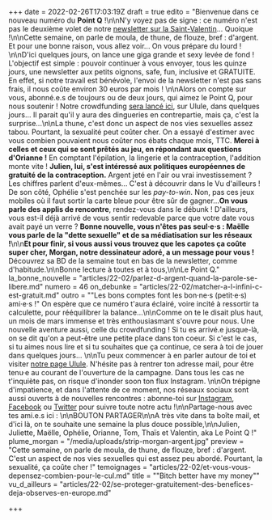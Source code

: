 +++
date = 2022-02-26T17:03:19Z
draft = true
edito = "Bienvenue dans ce nouveau numéro du **Point Q** !\n\nN'y voyez pas de signe : ce numéro n'est pas le deuxième volet de notre [newsletter sur la Saint-Valentin](https://lepointq.com/newsletters/desole-e-je-prefere-qu-on-reste-ami-e-s/)... Quoique !\n\nCette semaine, on parle de moula, de thune, de flouze, bref : d'argent. Et pour une bonne raison, vous allez voir... On vous prépare du lourd ! \n\nD'ici quelques jours, on lance une giga grande et sexy levée de fond ! L'objectif est simple : pouvoir continuer à vous envoyer, tous les quinze jours, une newsletter aux petits oignons, safe, fun, inclusive et GRATUITE. En effet, si notre travail est bénévole, l'envoi de la newsletter n'est pas sans frais, il nous coûte environ 30 euros par mois ! \n\nAlors on compte sur vous, abonné.e.s de toujours ou de deux jours, qui aimez le Point Q, pour nous soutenir ! Notre crowdfunding [sera lancé ici](https://fr.ulule.com/le-point-q/coming-soon/), sur Ulule, dans quelques jours... Il parait qu'il y aura des dingueries en contrepartie, mais ça, c'est la surprise...\n\nLa thune, c'est donc un aspect de nos vies sexuelles assez tabou. Pourtant, la sexualité peut coûter cher. On a essayé d'estimer avec vous combien pouvaient nous coûter nos ébats chaque mois, TTC. **Merci à celles et ceux qui se sont prêtés au jeu, en répondant aux questions d'Orianne !** En comptant l'épilation, la lingerie et la contraception, l'addition monte vite ! **Julien, lui, s'est intéressé aux politiques européennes de gratuité de la contraception.** Argent jeté en l'air ou vrai investissement ? Les chiffres parlent d'eux-mêmes... C'est à découvrir dans le Vu d'ailleurs ! De son côté, Ophélie s'est penchée sur les _pay-to-win_. Non, pas ces jeux mobiles où il faut sortir la carte bleue pour être sûr de gagner...**On vous parle des applis de rencontre**, rendez-vous dans le débunk ! D'ailleurs, vous est-il déjà arrivé de vous sentir redevable parce que votre date vous avait payé un verre ? **Bonne nouvelle, vous n'êtes pas seul·e·s : Maëlle vous parle de la \"dette sexuelle\" et de sa médiatisation sur les réseaux !**\n\n**Et pour finir, si vous aussi vous trouvez que les capotes ça coûte super cher, Morgan, notre dessinateur adoré, a un message pour vous !** Découvrez sa BD de la semaine tout en bas de la newsletter, comme d'habitude.\n\nBonne lecture à toutes et à tous,\n\nLe Point Q."
la_bonne_nouvelle = "articles/22-02/parlez-d-argent-quand-la-parole-se-libere.md"
numero = 46
on_debunke = "articles/22-02/matcher-a-l-infini-c-est-gratuit.md"
outro = "\"Les bons comptes font les bon·ne·s (petit·e·s) ami·e·s !\" On espère que ce numéro t'aura éclairé, voire incité à ressortir ta calculette, pour rééquilibrer la balance...\n\nComme on te le disait plus haut, un mois de mars immense et très enthousiasmant s'ouvre pour nous. Une nouvelle aventure aussi, celle du crowdfunding ! Si tu es arrivé.e jusque-là, on se dit qu'on a peut-être une petite place dans ton coeur. Si c'est le cas, si tu aimes nous lire et si tu souhaites que ça continue, ce sera à toi de jouer dans quelques jours... \n\nTu peux commencer à en parler autour de toi et visiter [notre page Ulule](https://fr.ulule.com/le-point-q/coming-soon/). N'hésite pas à rentrer ton adresse mail, pour être tenu·e au courant de l'ouverture de la campagne. Dans tous les cas ne t'inquiète pas, on risque d'inonder soon ton flux Instagram. \n\nOn trépigne d'impatience, et dans l'attente de ce moment, nos réseaux sociaux sont aussi ouverts à de nouvelles rencontres : abonne-toi sur [Instagram](https://www.instagram.com/lepoint.q/?hl=fr), [Facebook](https://www.facebook.com/lepointq.news/) ou [Twitter](https://twitter.com/LePointQ) pour suivre toute notre actu !\n\nPartage-nous avec tes ami.e.s ici : \n\nBOUTON PARTAGER\n\nA très vite dans ta boîte mail, et d'ici là, on te souhaite une semaine la plus douce possible,\n\nJulien, Juliette, Maëlle, Ophélie, Orianne, Tom, Thaïs et Valentin, aka Le Point Q !"
plume_morgan = "/media/uploads/strip-morgan-argent.jpg"
preview = "Cette semaine, on parle de moula, de thune, de flouze, bref : d'argent. C'est un aspect de nos vies sexuelles qui est assez peu abordé. Pourtant, la sexualité, ça coûte cher !"
temoignages = "articles/22-02/et-vous-vous-depensez-combien-pour-le-cul.md"
title = "\"Bitch better have my money\""
vu_d_ailleurs = "articles/22-02/se-proteger-gratuitement-des-benefices-deja-observes-en-europe.md"

+++
